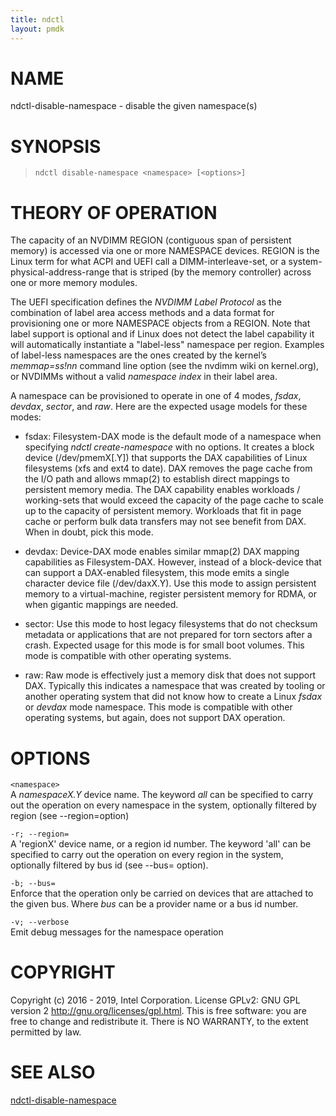 ```yaml
---
title: ndctl
layout: pmdk
---
```


NAME
====

ndctl-disable-namespace - disable the given namespace(s)

SYNOPSIS
========

>     ndctl disable-namespace <namespace> [<options>]

THEORY OF OPERATION
===================

The capacity of an NVDIMM REGION (contiguous span of persistent memory)
is accessed via one or more NAMESPACE devices. REGION is the Linux term
for what ACPI and UEFI call a DIMM-interleave-set, or a
system-physical-address-range that is striped (by the memory controller)
across one or more memory modules.

The UEFI specification defines the *NVDIMM Label Protocol* as the
combination of label area access methods and a data format for
provisioning one or more NAMESPACE objects from a REGION. Note that
label support is optional and if Linux does not detect the label
capability it will automatically instantiate a "label-less" namespace
per region. Examples of label-less namespaces are the ones created by
the kernel’s *memmap=ss!nn* command line option (see the nvdimm wiki on
kernel.org), or NVDIMMs without a valid *namespace index* in their label
area.

A namespace can be provisioned to operate in one of 4 modes, *fsdax*,
*devdax*, *sector*, and *raw*. Here are the expected usage models for
these modes:

-   fsdax: Filesystem-DAX mode is the default mode of a namespace when
    specifying *ndctl create-namespace* with no options. It creates a
    block device (/dev/pmemX\[.Y\]) that supports the DAX capabilities
    of Linux filesystems (xfs and ext4 to date). DAX removes the page
    cache from the I/O path and allows mmap(2) to establish direct
    mappings to persistent memory media. The DAX capability enables
    workloads / working-sets that would exceed the capacity of the page
    cache to scale up to the capacity of persistent memory. Workloads
    that fit in page cache or perform bulk data transfers may not see
    benefit from DAX. When in doubt, pick this mode.

-   devdax: Device-DAX mode enables similar mmap(2) DAX mapping
    capabilities as Filesystem-DAX. However, instead of a block-device
    that can support a DAX-enabled filesystem, this mode emits a single
    character device file (/dev/daxX.Y). Use this mode to assign
    persistent memory to a virtual-machine, register persistent memory
    for RDMA, or when gigantic mappings are needed.

-   sector: Use this mode to host legacy filesystems that do not
    checksum metadata or applications that are not prepared for torn
    sectors after a crash. Expected usage for this mode is for small
    boot volumes. This mode is compatible with other operating systems.

-   raw: Raw mode is effectively just a memory disk that does not
    support DAX. Typically this indicates a namespace that was created
    by tooling or another operating system that did not know how to
    create a Linux *fsdax* or *devdax* mode namespace. This mode is
    compatible with other operating systems, but again, does not support
    DAX operation.

OPTIONS
=======

`<namespace>`  
A *namespaceX.Y* device name. The keyword *all* can be specified to
carry out the operation on every namespace in the system, optionally
filtered by region (see --region=option)

`-r; --region=`  
    A 'regionX' device name, or a region id number. The keyword 'all' can
    be specified to carry out the operation on every region in the system,
    optionally filtered by bus id (see --bus= option).

`-b; --bus=`  
Enforce that the operation only be carried on devices that are attached
to the given bus. Where *bus* can be a provider name or a bus id number.

`-v; --verbose`  
Emit debug messages for the namespace operation

COPYRIGHT
=========

Copyright (c) 2016 - 2019, Intel Corporation. License GPLv2: GNU GPL
version 2 <http://gnu.org/licenses/gpl.html>. This is free software: you
are free to change and redistribute it. There is NO WARRANTY, to the
extent permitted by law.

SEE ALSO
========

[ndctl-disable-namespace](ndctl-disable-namespace.md)
